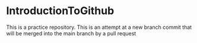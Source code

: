 # IntroductionToGithub
This is a practice repository.
This is an attempt at a new branch commit that will be merged into the main branch by a pull request
